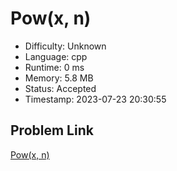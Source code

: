# Pow(x, n)

- Difficulty: Unknown
- Language: cpp
- Runtime: 0 ms
- Memory: 5.8 MB
- Status: Accepted
- Timestamp: 2023-07-23 20:30:55

## Problem Link
[Pow(x, n)](https://leetcode.com/problems/powx-n)

